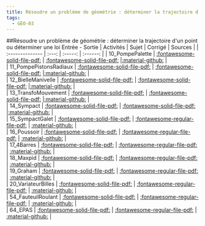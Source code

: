 ```yaml
---
title: Résoudre un problème de géométrie : déterminer la trajectoire d'un point ou déterminer une loi Entrée - Sortie 
tags:
  - GEO-03
---
```

[comment]: <> (Généré automatiquement par make_all_activites.py, creation_fichiers_activites)

##Résoudre un problème de géométrie : déterminer la trajectoire d'un point ou déterminer une loi Entrée - Sortie 
| Activités | Sujet | Corrigé | Sources  | 
| :-------------- | :---: | :-----: | :------: | 
| 10_PompePalette | [:fontawesome-solid-file-pdf:](https://xpessoles-cpge.fr/pdf/GEO-03_10_PompePalette_Sujet.pdf) | [:fontawesome-solid-file-pdf:](https://xpessoles-cpge.fr/pdf/GEO-03_10_PompePalette_Corrige.pdf) |[:material-github:](https://github.com/xpessoles/PSI_ExercicesCompetences/tree/main/te) |  
| 11_PompePistonsRadiaux | [:fontawesome-solid-file-pdf:](https://xpessoles-cpge.fr/pdf/GEO-03_11_PompePistonsRadiaux_Sujet.pdf) | [:fontawesome-solid-file-pdf:](https://xpessoles-cpge.fr/pdf/GEO-03_11_PompePistonsRadiaux_Corrige.pdf) |[:material-github:](https://github.com/xpessoles/PSI_ExercicesCompetences/tree/main/nsRadiaux) |  
| 12_BielleManivelle | [:fontawesome-solid-file-pdf:](https://xpessoles-cpge.fr/pdf/GEO-03_12_BielleManivelle_Sujet.pdf) | [:fontawesome-solid-file-pdf:](https://xpessoles-cpge.fr/pdf/GEO-03_12_BielleManivelle_Corrige.pdf) |[:material-github:](https://github.com/xpessoles/PSI_ExercicesCompetences/tree/main/velle) |  
| 13_TransfoMouvement | [:fontawesome-solid-file-pdf:](https://xpessoles-cpge.fr/pdf/GEO-03_13_TransfoMouvement_Sujet.pdf) | [:fontawesome-solid-file-pdf:](https://xpessoles-cpge.fr/pdf/GEO-03_13_TransfoMouvement_Corrige.pdf) |[:material-github:](https://github.com/xpessoles/PSI_ExercicesCompetences/tree/main/vement) |  
| 14_Sympact | [:fontawesome-solid-file-pdf:](https://xpessoles-cpge.fr/pdf/GEO-03_14_Sympact_Sujet.pdf) | [:fontawesome-solid-file-pdf:](https://xpessoles-cpge.fr/pdf/GEO-03_14_Sympact_Corrige.pdf) |[:material-github:](https://github.com/xpessoles/PSI_ExercicesCompetences/tree/main/) |  
| 15_SympactGalet | [:fontawesome-solid-file-pdf:](https://xpessoles-cpge.fr/pdf/GEO-03_15_SympactGalet_Sujet.pdf) | [:fontawesome-regular-file-pdf:](https://xpessoles-cpge.fr/pdf/GEO-03_15_SympactGalet_Corrige.pdf) | [:material-github:](https://github.com/xpessoles/PSI_ExercicesCompetences/tree/main/et) |  
| 16_Poussoir | [:fontawesome-solid-file-pdf:](https://xpessoles-cpge.fr/pdf/GEO-03_16_Poussoir_Sujet.pdf) | [:fontawesome-regular-file-pdf:](https://xpessoles-cpge.fr/pdf/GEO-03_16_Poussoir_Corrige.pdf) | [:material-github:](https://github.com/xpessoles/PSI_ExercicesCompetences/tree/main/) |  
| 17_4Barres | [:fontawesome-solid-file-pdf:](https://xpessoles-cpge.fr/pdf/GEO-03_17_4Barres_Sujet.pdf) | [:fontawesome-regular-file-pdf:](https://xpessoles-cpge.fr/pdf/GEO-03_17_4Barres_Corrige.pdf) | [:material-github:](https://github.com/xpessoles/PSI_ExercicesCompetences/tree/main/) |  
| 18_Maxpid | [:fontawesome-solid-file-pdf:](https://xpessoles-cpge.fr/pdf/GEO-03_18_Maxpid_Sujet.pdf) | [:fontawesome-regular-file-pdf:](https://xpessoles-cpge.fr/pdf/GEO-03_18_Maxpid_Corrige.pdf) | [:material-github:](https://github.com/xpessoles/PSI_ExercicesCompetences/tree/main/) |  
| 19_Graham | [:fontawesome-solid-file-pdf:](https://xpessoles-cpge.fr/pdf/GEO-03_19_Graham_Sujet.pdf) | [:fontawesome-regular-file-pdf:](https://xpessoles-cpge.fr/pdf/GEO-03_19_Graham_Corrige.pdf) | [:material-github:](https://github.com/xpessoles/PSI_ExercicesCompetences/tree/main/) |  
| 20_VariateurBilles | [:fontawesome-solid-file-pdf:](https://xpessoles-cpge.fr/pdf/GEO-03_20_VariateurBilles_Sujet.pdf) | [:fontawesome-regular-file-pdf:](https://xpessoles-cpge.fr/pdf/GEO-03_20_VariateurBilles_Corrige.pdf) | [:material-github:](https://github.com/xpessoles/PSI_ExercicesCompetences/tree/main/illes) |  
| 54_FauteuilRoulant | [:fontawesome-solid-file-pdf:](https://xpessoles-cpge.fr/pdf/GEO-03_54_FauteuilRoulant_Sujet.pdf) | [:fontawesome-regular-file-pdf:](https://xpessoles-cpge.fr/pdf/GEO-03_54_FauteuilRoulant_Corrige.pdf) | [:material-github:](https://github.com/xpessoles/PSI_ExercicesCompetences/tree/main/ulant) |  
| 64_EPAS | [:fontawesome-solid-file-pdf:](https://xpessoles-cpge.fr/pdf/GEO-03_64_EPAS_Sujet.pdf) | [:fontawesome-regular-file-pdf:](https://xpessoles-cpge.fr/pdf/GEO-03_64_EPAS_Corrige.pdf) | [:material-github:](https://github.com/xpessoles/PSI_ExercicesCompetences/tree/main/) |  

